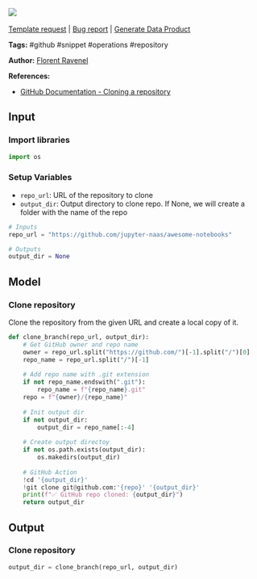 <a href="https://app.naas.ai/user-redirect/naas/downloader?url=https://raw.githubusercontent.com/jupyter-naas/awesome-notebooks/master/GitHub/GitHub_Clone_repository.ipynb" target="_parent"><img src="https://naasai-public.s3.eu-west-3.amazonaws.com/Open_in_Naas_Lab.svg"/></a><br><br><a href="https://github.com/jupyter-naas/awesome-notebooks/issues/new?assignees=&labels=&template=template-request.md&title=Tool+-+Action+of+the+notebook+">Template request</a> | <a href="https://github.com/jupyter-naas/awesome-notebooks/issues/new?assignees=&labels=bug&template=bug_report.md&title=GitHub+-+Clone+repository:+Error+short+description">Bug report</a> | <a href="https://app.naas.ai/user-redirect/naas/downloader?url=https://raw.githubusercontent.com/jupyter-naas/awesome-notebooks/master/Naas/Naas_Start_data_product.ipynb" target="_parent">Generate Data Product</a>

**Tags:** #github #snippet #operations #repository

**Author:** [Florent Ravenel](https://www.linkedin.com/in/florent-ravenel/)

**References:**
- [GitHub Documentation - Cloning a repository](https://docs.github.com/en/github/creating-cloning-and-archiving-repositories/cloning-a-repository)

## Input

### Import libraries


```python
import os
```

### Setup Variables
- `repo_url`: URL of the repository to clone
- `output_dir`: Output directory to clone repo. If None, we will create a folder with the name of the repo


```python
# Inputs
repo_url = "https://github.com/jupyter-naas/awesome-notebooks"

# Outputs
output_dir = None
```

## Model

### Clone repository
Clone the repository from the given URL and create a local copy of it.


```python
def clone_branch(repo_url, output_dir):
    # Get GitHub owner and repo name
    owner = repo_url.split("https://github.com/")[-1].split("/")[0]
    repo_name = repo_url.split("/")[-1]
    
    # Add repo name with .git extension
    if not repo_name.endswith(".git"):
        repo_name = f"{repo_name}.git"
    repo = f"{owner}/{repo_name}"
        
    # Init output dir
    if not output_dir:
        output_dir = repo_name[:-4]
    
    # Create output directoy
    if not os.path.exists(output_dir):
        os.makedirs(output_dir)
        
    # GitHub Action
    !cd '{output_dir}'
    !git clone git@github.com:'{repo}' '{output_dir}'
    print(f"✅ GitHub repo cloned: {output_dir}")
    return output_dir
```

## Output

### Clone repository


```python
output_dir = clone_branch(repo_url, output_dir)
```
